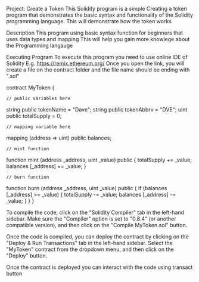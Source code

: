Project: Create a Token 
This Solidity program is a simple Creating a token program that demonstrates the basic syntax and functionality of the Solidity programming language. 
This will demonstrate how the token works 

Description
This program using basic syntax function for beginners that uses data types and mapping
This will help you gain more knowlege about the Programming langauge 

Executing Program 
To execute this program you need to use online IDE of Solidity 
E.g. https://remix.ethereum.org/ 
Once you open the link, you will create a file on the contract folder and the file name 
should be ending with ".sol" 

contract MyToken {

    // public variables here
   string public tokenName = "Dave";
   string public tokenAbbrv = "DVE";
   uint public totalSupply = 0; 

    // mapping variable here
   mapping (address => uint) public balances;

    // mint function
   function mint (address _address, uint _value) public {
    totalSupply += _value;
    balances [_address] += _value;
   }

    // burn function
   function burn (address _address, uint _value) public {
    if (balances [_address] >= _value) {
    totalSupply -= _value;
    balances [_address] -= _value;
   }
   }
}

To compile the code, click on the "Solidity Compiler" tab in the left-hand sidebar. Make sure the "Compiler" option is set to "0.8.4" (or another compatible version), and then click on the "Compile MyToken.sol" button.

Once the code is compiled, you can deploy the contract by clicking on the "Deploy & Run Transactions" tab in the left-hand sidebar. Select the "MyToken" contract from the dropdown menu, and then click on the "Deploy" button.

Once the contract is deployed you can interact with the code using transact button 

